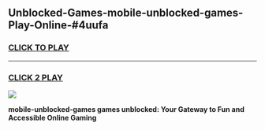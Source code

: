 
## Unblocked-Games-mobile-unblocked-games-Play-Online-#4uufa
<h3>
<a href="https://premium.freeplayer.one?title=mobile-unblocked-games&ref=27F">CLICK TO PLAY</a></h3>
<hr>

<h3>
<a href="https://premium.freeplayer.one?title=mobile-unblocked-games&ref=27F">CLICK 2 PLAY</a>
  
</h3>

<a href="https://premium.freeplayer.one?title=mobile-unblocked-games&ref=27F"><img src="https://clearcache.store/games.png"></a>


**mobile-unblocked-games games unblocked: Your Gateway to Fun and Accessible Online Gaming**
